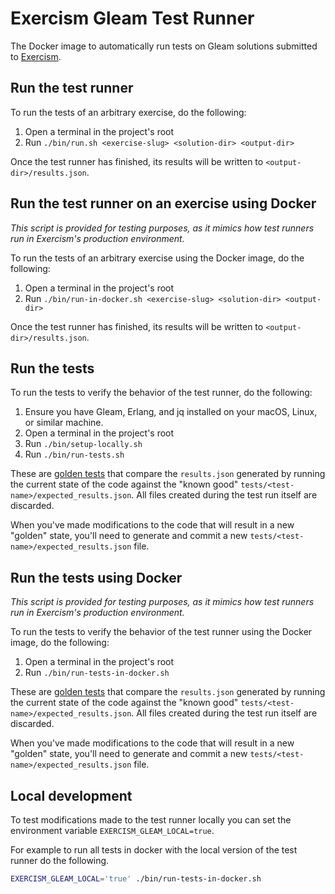 # Exercism Gleam Test Runner

The Docker image to automatically run tests on Gleam solutions submitted to [Exercism].

## Run the test runner

To run the tests of an arbitrary exercise, do the following:

1. Open a terminal in the project's root
2. Run `./bin/run.sh <exercise-slug> <solution-dir> <output-dir>`

Once the test runner has finished, its results will be written to `<output-dir>/results.json`.

## Run the test runner on an exercise using Docker

_This script is provided for testing purposes, as it mimics how test runners run in Exercism's production environment._

To run the tests of an arbitrary exercise using the Docker image, do the following:

1. Open a terminal in the project's root
2. Run `./bin/run-in-docker.sh <exercise-slug> <solution-dir> <output-dir>`

Once the test runner has finished, its results will be written to `<output-dir>/results.json`.

## Run the tests

To run the tests to verify the behavior of the test runner, do the following:

1. Ensure you have Gleam, Erlang, and jq installed on your macOS, Linux, or
   similar machine.
1. Open a terminal in the project's root
2. Run `./bin/setup-locally.sh`
3. Run `./bin/run-tests.sh`

These are [golden tests][golden] that compare the `results.json` generated by running the current state of the code against the "known good" `tests/<test-name>/expected_results.json`. All files created during the test run itself are discarded.

When you've made modifications to the code that will result in a new "golden" state, you'll need to generate and commit a new `tests/<test-name>/expected_results.json` file.

## Run the tests using Docker

_This script is provided for testing purposes, as it mimics how test runners run in Exercism's production environment._

To run the tests to verify the behavior of the test runner using the Docker image, do the following:

1. Open a terminal in the project's root
2. Run `./bin/run-tests-in-docker.sh`

These are [golden tests][golden] that compare the `results.json` generated by running the current state of the code against the "known good" `tests/<test-name>/expected_results.json`. All files created during the test run itself are discarded.

When you've made modifications to the code that will result in a new "golden" state, you'll need to generate and commit a new `tests/<test-name>/expected_results.json` file.

## Local development

To test modifications made to the test runner locally you can set the environment variable `EXERCISM_GLEAM_LOCAL=true`.

For example to run all tests in docker with the local version of the test runner do the following.

```sh
EXERCISM_GLEAM_LOCAL='true' ./bin/run-tests-in-docker.sh
```

[test-runners]: https://github.com/exercism/docs/tree/main/building/tooling/test-runners
[golden]: https://ro-che.info/articles/2017-12-04-golden-tests
[exercism]: https://exercism.io

